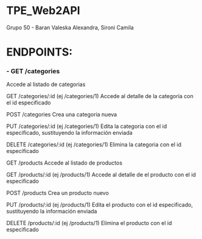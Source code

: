 # TPE_Web2API
Grupo 50 - Baran Valeska Alexandra, Sironi Camila

# ENDPOINTS:

### - GET /categories
Accede al listado de categorias

GET /categories/:id (ej /categories/1)
Accede al detalle de la categoria con el id especificado

POST /categories
Crea una categoria nueva

PUT /categories/:id (ej /categories/1)
Edita la categoria con el id especificado, sustituyendo la información enviada

DELETE /categories/:id (ej /categories/1)
Elimina la categoria con el id especificado

GET /products
Accede al listado de productos

GET /products/:id (ej /products/1)
Accede al detalle de el producto con el id especificado

POST /products
Crea un producto nuevo

PUT /products/:id (ej /products/1)
Edita el producto con el id especificado, sustituyendo la información enviada

DELETE /products/:id (ej /products/1)
Elimina el producto con el id especificado
